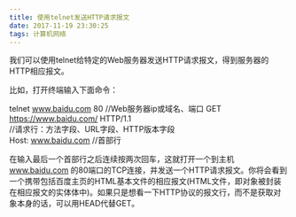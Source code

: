 ```yaml
---
title: 使用telnet发送HTTP请求报文
date: 2017-11-19 23:30:25
tags: 计算机网络
---
```

我们可以使用telnet给特定的Web服务器发送HTTP请求报文，得到服务器的HTTP相应报文。

比如，打开终端输入下面命令：  

telnet www.baidu.com 80  //Web服务器ip或域名、端口
GET https://www.baidu.com/  HTTP/1.1  
//请求行：方法字段、URL字段、HTTP版本字段  
Host: www.baidu.com //首部行

在输入最后一个首部行之后连续按两次回车，这就打开一个到主机 www.baidu.com 的80端口的TCP连接，并发送一个HTTP请求报文。你将会看到一个携带包括百度主页的HTML基本文件的相应报文(HTML文件，即对象被封装在相应报文的实体体中)。如果只是想看一下HTTP协议的报文行，而不是获取对象本身的话，可以用HEAD代替GET。
